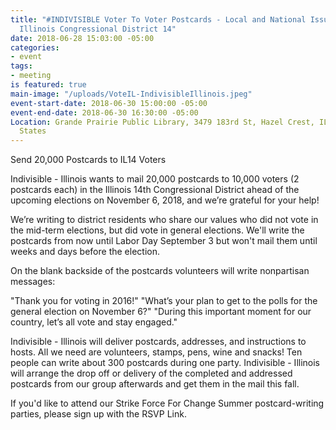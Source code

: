 ```yaml
---
title: "#INDIVISIBLE Voter To Voter Postcards - Local and National Issues and for
  Illinois Congressional District 14"
date: 2018-06-28 15:03:00 -05:00
categories:
- event
tags:
- meeting
is featured: true
main-image: "/uploads/VoteIL-IndivisibleIllinois.jpeg"
event-start-date: 2018-06-30 15:00:00 -05:00
event-end-date: 2018-06-30 16:30:00 -05:00
Location: Grande Prairie Public Library, 3479 183rd St, Hazel Crest, IL  60429, United
  States
---
```


Send 20,000 Postcards to IL14 Voters

Indivisible - Illinois wants to mail 20,000 postcards to 10,000 voters (2 postcards each) in the Illinois 14th Congressional District ahead of the upcoming elections on November 6, 2018, and we’re grateful for your help!

We’re writing to district residents who share our values who did not vote in the mid-term elections, but did vote in general elections. We'll write the postcards from now until Labor Day September 3 but won't mail them until weeks and days before the election. 

On the blank backside of the postcards volunteers will write nonpartisan messages:

"Thank you for voting in 2016!"
"What’s your plan to get to the polls for the general election on November 6?"
"During this important moment for our country, let’s all vote and stay engaged."

Indivisible - Illinois will deliver postcards, addresses, and instructions to hosts.  All we need are volunteers, stamps, pens, wine and snacks!  Ten people can write about 300 postcards during one party.  Indivisible - Illinois will arrange the drop off or delivery of the completed and addressed postcards from our group afterwards and get them in the mail this fall.

If you'd like to attend our Strike Force For Change Summer postcard-writing parties, please sign up with the RSVP Link.  
